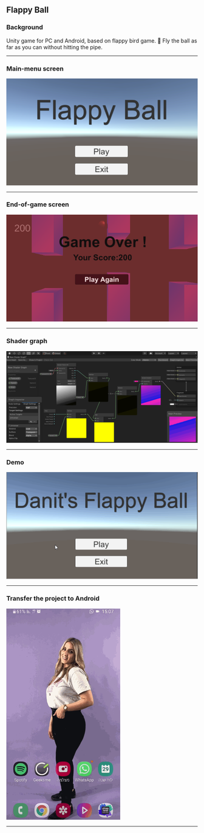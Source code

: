 ﻿## Flappy Ball

### Background
Unity game for PC and Android, based on flappy bird game. 🐤
Fly the ball as far as you can without hitting the pipe.

---

### Main-menu screen
<img src="img/Main-menu.png" width=650>

---

### End-of-game screen
<img src="img/End-of-game.png" width=650>

---

### Shader graph
<img src="img/shaderGraph.gif" width=650>

---

### Demo
<img src="img/FlappyBall.gif" width=650>

---

### Transfer the project to Android
<img src="img/Danit.gif" width=300>

---
